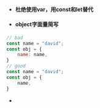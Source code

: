 * #### 杜绝使用var，用const和let替代
* #### object字面量简写

```js
// bad
const name = "david";
const obj = {
    name: name,
}
// good
const name = "david";
const obj = {
    name,
}
```

* 


